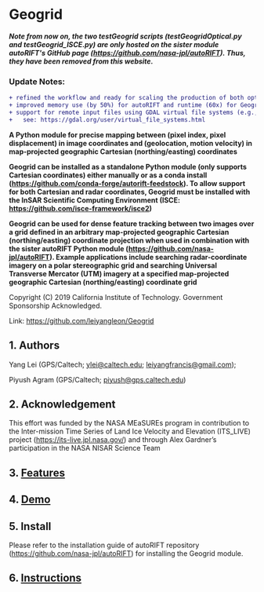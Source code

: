 # Geogrid

***Note from now on, the two testGeogrid scripts (testGeogridOptical.py and testGeogrid_ISCE.py) are only hosted on the sister module autoRIFT's GitHub page (https://github.com/nasa-jpl/autoRIFT). Thus, they have been removed from this website.***

### Update Notes:

```diff
+ refined the workflow and ready for scaling the production of both optical and radar data results
+ improved memory use (by 50%) for autoRIFT and runtime (60x) for GeogridOptical
+ support for remote input files using GDAL virtual file systems (e.g., `/vsicurl/https://...`)
+   see: https://gdal.org/user/virtual_file_systems.html
```

**A Python module for precise mapping between (pixel index, pixel displacement) in image coordinates and (geolocation, motion velocity) in map-projected geographic Cartesian (northing/easting) coordinates**

**Geogrid can be installed as a standalone Python module (only supports Cartesian coordinates) either manually or as a conda install (https://github.com/conda-forge/autorift-feedstock). To allow support for both Cartesian and radar coordinates, Geogrid must be installed with the InSAR Scientific Computing Environment (ISCE: https://github.com/isce-framework/isce2)**

**Geogrid can be used for dense feature tracking between two images over a grid defined in an arbitrary map-projected geographic Cartesian (northing/easting) coordinate projection when used in combination with the sister autoRIFT Python module (https://github.com/nasa-jpl/autoRIFT). Example applications include searching radar-coordinate imagery on a polar stereographic grid and searching Universal Transverse Mercator (UTM) imagery at a specified map-projected geographic Cartesian (northing/easting) coordinate grid**



Copyright (C) 2019 California Institute of Technology.  Government Sponsorship Acknowledged.

Link: https://github.com/leiyangleon/Geogrid



## 1. Authors


Yang Lei (GPS/Caltech; ylei@caltech.edu; leiyangfrancis@gmail.com);

Piyush Agram (GPS/Caltech; piyush@gps.caltech.edu)

## 2. Acknowledgement

This effort was funded by the NASA MEaSUREs program in contribution to the Inter-mission Time Series of Land Ice Velocity and Elevation (ITS_LIVE) project (https://its-live.jpl.nasa.gov/) and through Alex Gardner’s participation in the NASA NISAR Science Team
       
       
## 3. [Features](/docs/features.md)



## 4. [Demo](/docs/demo.md)





## 5. Install

Please refer to the installation guide of autoRIFT repository (https://github.com/nasa-jpl/autoRIFT) for installing the Geogrid module.



## 6. [Instructions](/docs/instruction.md)



